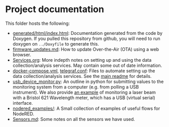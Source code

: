 # Project documentation

This folder hosts the following:
- [generated/html/index.html](generated/html/index.html): Documentation generated from the code by Doxygen. If you pulled this repository from github, you will need to run doxygen on `../Doxyfile` to generate this.
- [firmware_updates.md](firmware_updates.md): How to update Over-the-Air (OTA) using a web browser.
- [Services.org](Serivces.org): More indepth notes on setting up and using the data collection/analysis services. May contain some out of date information.
- [docker-compose.yml](docker-compose.yml), [telegraf.conf]([telegraf.conf]): Files to automate setting up the data collection/analysis services. See the [main readme](../README.md) for details.
- [usb_device_monitor.py](usb_device_monitor.py): An outline in python for submitting values to the monitoring system from a computer (e.g. from polling a USB instrument). We also provide [an example](wavemeter/) of monitoring a laser beam with a Bristol 621 Wavelength meter, which has a USB (virtual serial) interface.
- [nodered_examples/](nodered_examples/): A Small collection of examples of useful flows for NodeRED.
- [Sensors.md](Sensors.md): Some notes on all the sensors we have used.
